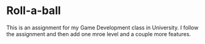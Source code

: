 # Roll-a-ball
This is an assignment for my Game Development class in University. I follow the assignment and then add one mroe level and a couple more features.
